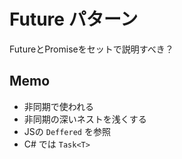 # Future パターン

FutureとPromiseをセットで説明すべき？

## Memo

- 非同期で使われる
- 非同期の深いネストを浅くする
- JSの `Deffered` を参照
- C# では `Task<T>`


